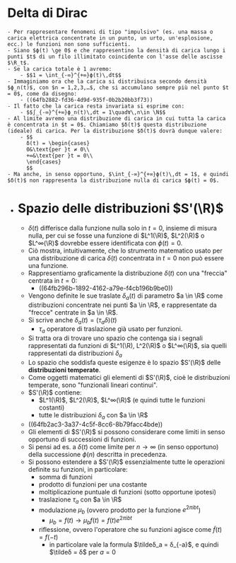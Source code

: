 # Delta di Dirac
	- Per rappresentare fenomeni di tipo "impulsivo" (es. una massa o carica elettrica concentrate in un punto, un urto, un'esplosione, ecc.) le funzioni non sono sufficienti.
	- Siano $ϕ(t) \ge 0$ e che rappresentino la densità di carica lungo i punti $t$ di un filo illimitato coincidente con l'asse delle ascisse $\R_t$.
	- Se la carica totale è 1 avremo:
		- $$1 = \int_{-∞}^{+∞}ϕ(t)\,dt$$
	- Immaginiamo ora che la carica si distribuisca secondo densità $ϕ_n(t)$, con $n = 1,2,3,…$, che si accumulano sempre più nel punto $t = 0$, come da disegno:
		- ((64fb2882-fd36-4d9d-935f-0b2b20bb3f73))
	- Il fatto che la carica resta invariata si esprime con:
		- $$∫_{-∞}^{+∞}ϕ_n(t)\,dt = 1\quad∀\,n\in \N$$
	- Al limite avremo una distribuzione di carica in cui tutta la carica è concentrata in $t = 0$. Chiamiamo $δ(t)$ questa distribuzione (ideale) di carica. Per la distribuzione $δ(t)$ dovrà dunque valere:
		- $$
		  δ(t) = \begin{cases}
		  0&\text{per }t ≠ 0\\
		  +∞&\text{per }t = 0\\
		  \end{cases}
		  $$
	- Ma anche, in senso opportuno, $\int_{-∞}^{+∞}ϕ(t)\,dt = 1$, e quindi $δ(t)$ non rappresenta la distribuzione nulla di carica $ϕ(t) = 0$.
- # Spazio delle distribuzioni $S'(\R)$
	- $δ(t)$ differisce dalla funzione nulla solo in $t=0$, insieme di misura nulla, per cui se fosse una funzione di $L^1(\R)$,  $L^2(\R)$ o $L^∞(\R)$ dovrebbe essere identificata con $ϕ(t) = 0$.
	- Ciò mostra, intuitivamente, che lo strumento matematico usato per una distribuzione di carica $δ(t)$ concentrata in $t=0$ non può essere una funzione.
	- Rappresentiamo graficamente la distribuzione $δ(t)$ con una "freccia" centrata in $t=0$:
		- ((64fb296b-1892-4162-a79e-f4cb196b9be0))
	- Vengono definite le sue traslate $δ_a(t)$ di parametro $a \in \R$ come distribuzioni concentrate nei punti $a \in \R$, e rappresentate da "frecce" centrate in $a \in \R$.
	- Si scrive anche $δ_a(t) = (τ_aδ)(t)$
		- $τ_a$ operatore di traslazione già usato per funzioni.
	- Si tratta ora di trovare uno spazio che contenga sia i segnali rappresentati da funzioni di $L^1(\R), L^2(\R)$ o $L^∞(\R)$, sia quelli rappresentati da distribuzioni $δ_a$
	- Lo spazio che soddisfa queste esigenze è lo spazio $S'(\R)$ delle **distribuzioni temperate**.
	- Come oggetti matematici gli elementi di $S'(\R)$, cioè le distribuzioni temperate, sono "funzionali lineari continui".
	- $S'(\R)$ contiene:
		- $L^1(\R)$, $L^2(\R)$, $L^∞(\R)$ (e quindi tutte le funzioni costanti)
		- tutte le distribuzioni $δ_a$ con $a \in \R$
	- ((64fb2ac3-3a37-4c5f-8cc6-8b79facc4bde))
	- Gli elementi di $S'(\R)$ si possono considerare come limiti in senso opportuno di successioni di funzioni.
	- Si pensi ad es. a $δ(t)$ come limite per $n \rightarrow ∞$ (in senso opportuno) della successione $ϕ(n)$ descritta in precedenza.
	- Si possono estendere a $S'(\R)$ essenzialmente tutte le operazioni definite su funzioni, in particolare:
		- somma di funzioni
		- prodotto di funzioni per una costante
		- moltiplicazione puntuale di funzioni (sotto opportune ipotesi)
		- traslazione $τ_a$ con $a \in \R$
		- modulazione $\mu_b$ (ovvero prodotto per la funzione $e^{2πibt}$)
			- $\mu_b = f(t) \rightarrow \mu_bf(t) = f(t) e^{2πibt}$
		- riflessione, ovvero l'operatore che su funzioni agisce come $\tilde{f}(t) = f(-t)$
			- in particolare vale la formula $\tildeδ_a = δ_{-a}$, e quindi $\tildeδ = δ$ per $a = 0$
